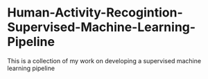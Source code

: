 # Human-Activity-Recogintion-Supervised-Machine-Learning-Pipeline
This is a collection of my work on developing a supervised machine learning pipeline
